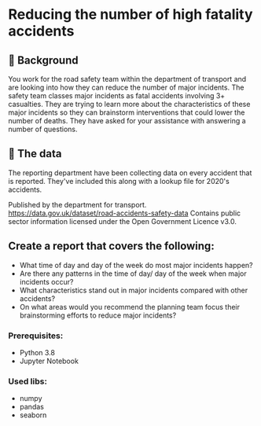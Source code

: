# Reducing the number of high fatality accidents
## 📖 Background
You work for the road safety team within the department of transport and are looking into how they can reduce the number
 of major incidents. The safety team classes major incidents as fatal accidents involving 3+ casualties.
 They are trying to learn more about the characteristics of these major incidents so they can brainstorm interventions
 that could lower the number of deaths. They have asked for your assistance with answering a number of questions.

## 💾 The data
The reporting department have been collecting data on every accident that is reported. They've included this along with
 a lookup file for 2020's accidents.

Published by the department for transport. https://data.gov.uk/dataset/road-accidents-safety-data Contains public sector
 information licensed under the Open Government Licence v3.0.

## Create a report that covers the following:

- What time of day and day of the week do most major incidents happen?
- Are there any patterns in the time of day/ day of the week when major incidents occur?
- What characteristics stand out in major incidents compared with other accidents?
- On what areas would you recommend the planning team focus their brainstorming efforts to reduce major incidents?

### Prerequisites:
* Python 3.8
* Jupyter Notebook

### Used libs:
* numpy
* pandas
* seaborn
